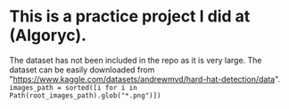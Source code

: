 # This is a practice project I did at (Algoryc).
The dataset has not been included in the repo as it is very large. 
The dataset can be easily downloaded from "https://www.kaggle.com/datasets/andrewmvd/hard-hat-detection/data".
``` images_path = sorted([i for i in Path(root_images_path).glob("*.png")]) ```
